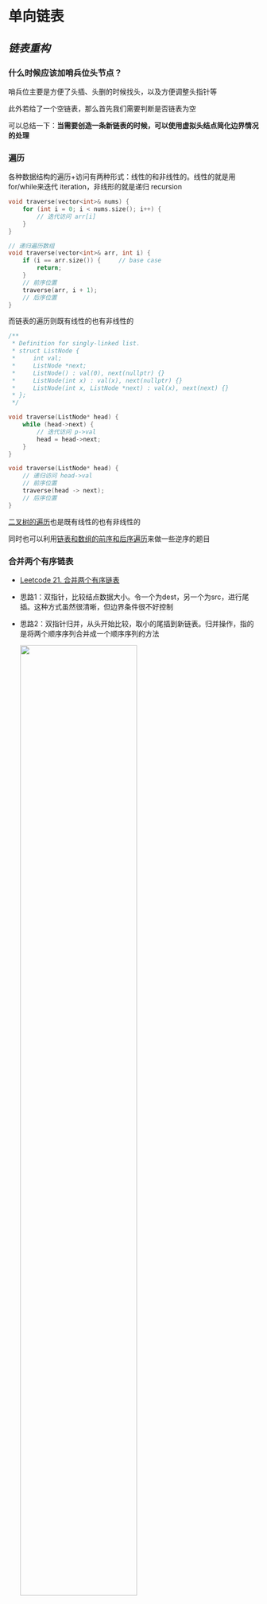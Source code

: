# 单向链表

## *链表重构*

### 什么时候应该加哨兵位头节点？

哨兵位主要是方便了头插、头删的时候找头，以及方便调整头指针等

此外若给了一个空链表，那么首先我们需要判断是否链表为空

可以总结一下：**当需要创造一条新链表的时候，可以使用虚拟头结点简化边界情况的处理**

### 遍历

各种数据结构的遍历+访问有两种形式：线性的和非线性的。线性的就是用for/while来迭代 iteration，非线形的就是递归 recursion

```cpp
void traverse(vector<int>& nums) {
    for (int i = 0; i < nums.size(); i++) {
        // 迭代访问 arr[i]
    }
}

// 递归遍历数组
void traverse(vector<int>& arr, int i) {
    if (i == arr.size()) {     // base case
        return;
    }
    // 前序位置
    traverse(arr, i + 1);
    // 后序位置
}
```

而链表的遍历则既有线性的也有非线性的

```cpp
/**
 * Definition for singly-linked list.
 * struct ListNode {
 *     int val;
 *     ListNode *next;
 *     ListNode() : val(0), next(nullptr) {}
 *     ListNode(int x) : val(x), next(nullptr) {}
 *     ListNode(int x, ListNode *next) : val(x), next(next) {}
 * };
 */

void traverse(ListNode* head) {
    while (head->next) {
        // 迭代访问 p->val
        head = head->next;
    }
}

void traverse(ListNode* head) {
    // 递归访问 head->val
    // 前序位置
    traverse(head -> next);
    // 后序位置
}
```

[二叉树的遍历](#二叉树的遍历)也是既有线性的也有非线性的

同时也可以利用[链表和数组的前序和后序遍历](#链表和数组的前序和后序遍历)来做一些逆序的题目

### <span id="合并两个有序链表">合并两个有序链表</span>

* [Leetcode 21. 合并两个有序链表](https://leetcode.cn/problems/merge-two-sorted-lists/)

* 思路1：双指针，比较结点数据大小。令一个为dest，另一个为src，进行尾插。这种方式虽然很清晰，但边界条件很不好控制

* 思路2：双指针归并，从头开始比较，取小的尾插到新链表。归并操作，指的是将两个顺序序列合并成一个顺序序列的方法

  <img src="合并两个有序列表.gif" width="70%">

### <span id="分隔列表">分隔列表</span>

* 题目

  * [Leetcode 86. Partition List](https://leetcode.cn/problems/partition-list/)
  * <https://www.nowcoder.com/practice/0e27e0b064de4eacac178676ef9c9d70?tpId=8&&tqId=11004&rp=2&ru=/activity/oj&qru=/ta/cracking-the-coding-interview/question-ranking>

* 思路：三指针，一个 `currNewGreater` 跟踪大数值链表，一个 `currNewLess` 跟踪小数值链表，另外一个 `currOld` 跟踪原链表中走到了哪里。`currOld` 走完之后，再把新的两个链表连接起来。最后一定要把大链表的最后一个置空，即 `currNewGreater->next = nullptr;`，否则会成环

  <img src="分隔列表.drawio.png" width="70%">

* 注意：因为我们的做法相当于是直接从原链表上摘节点下来，而且不像[合并两个有序链表](#合并两个有序链表)这道题，我们不能确认最后新的链表的最后一个节点就是（任意）原来链表的最后一个节点（若是的话本身最后一个节点的next就已经是空了）。**所以最后一个节点的next必须要置nullptr**，否则就会形成环

### 合并K个有序链表

* 题目：[合并 K 个升序链表](https://leetcode.cn/problems/merge-k-sorted-lists/)
* 思路：用一个优先级队列来先将所有的节点入队列，然后思路就和[合并两个有序链表](#合并两个有序链表)这道题一样了。优先级队列默认 `std::less` 建大堆，记得用lambda自定义一下建小堆
* 注意：这道题和[分隔列表]((#分隔列表))那道题有同样的坑，就是因为不知道到底哪个原来的节点是新的最后一个节点，所以一定要将新的最后一个节点置空，否则会成环
* 时间复杂度分析：***O(NlogK)***，N是链表的总节点数，K是链表的条数

### 查找和最小的K对数字

### 复制带随机指针的链表

* <https://leetcode.cn/problems/copy-list-with-random-pointer/>

* 思路1：构造深拷贝，问题在于每一个random应该放在什么位置？将要copy的节点连接到源节点的后面

  <img src="复制带随机指针的链表.png">

* 思路2：利用BST的KV模型：存储源节点和拷贝节点的KV映射

## *链表双指针*

### 链表的中间结点

* <https://leetcode.cn/problems/middle-of-the-linked-list/description/>

* 思路：快慢指针，慢指针一次走1步，快指针一次走2步

  <img src="链表的中间结点_快慢指针.png" width="50%">

### 删除链表中等于给定值val的所有结点

* <https://leetcode.cn/problems/remove-linked-list-elements/>

* 思路1：快慢指针，遇到等于val的就调整指针关系

  <img src="删除链表中等于给定值val的所有结点.png" width="50%">

* 思路2：遍历原链表，把不是val的结点拿出来尾插到新链表

* 思路3：哨兵位简化尾插，尾插一般要考虑哨兵位

### 输入一个链表，输出该链表中倒数第k个结点

* 题目
  * [删除链表的倒数第 N 个结点](https://leetcode.cn/problems/remove-nth-node-from-end-of-list/)
  * <https://www.nowcoder.com/practice/529d3ae5a407492994ad2a246518148a?tpId=13&&tqId=11167&rp=2&ru=/activity/oj&qru=/ta/coding-interviews/question-ranking>
* 思路
  * 两次遍历求出链表长度N后再走N-K步，复杂度为***O(N)***
  * 快慢指针，快指针先走k步，然后快慢指针同时走。等到快指针走到NULL时，慢指针就是倒数第k个结点。虽然复杂度也为***O(N)***，不过只需要一次遍历了

### 输入两个链表，找出它们的第一个公共结点

* 题目：<https://leetcode.cn/problems/intersection-of-two-linked-lists/description/>
* 思路1：快慢指针。分别找出两个链表的长度和长度差k，然后令长的为快指针走k步后，再令快慢之中遍历一次链表并同时判断node的地址是否有相同的
* 思路2：因为给的是struct结构体，所以分别建两个vector后push_back，将长的vector pop_back掉两个vector的长度差个元素，然后逐次比较
* 思路3：利用两个栈，分别入栈，将长的栈pop掉两个栈的长度差个元素，然后逐次比较
* 思路4：利用BST的K模型，找出第一个出现两次的节点

## *删除链表重复元素*

### <span id="删除排序链表中的重复元素">删除排序链表中的重复元素</span>

* 题目：[删除排序链表中的重复元素](https://leetcode.cn/problems/remove-duplicates-from-sorted-list/)。这道题虽然标了简单难度，然而是比较麻烦的一道题

* 思路1：用单指针curr来跟踪走到哪里了，这么走是不太好控制的

* 思路2：快慢指针，注意处理尾巴是连续的重复节点的时的情况，此时要让 `slow->next = nullptr;`

  <img src="删除排序链表中的重复元素.drawio.png" width="70%">

### 删除排序链表中的重复元素 II

* 题目：[删除排序链表中的重复元素 II](https://leetcode.cn/problems/remove-duplicates-from-sorted-list-ii/)
* 思路1：这道题不要用和[删除排序链表中的重复元素](#删除排序链表中的重复元素)一样的双指针走，主要问题在于if-else这种结构中slow是必然要移动的，我们既要用 `slow->val` 来判断是否值相等，又要保存slow之前的那个元素，若引入第三个指针好像会变得很复杂
* 思路2：当发现重复元素时用while把这段区间跳过，这样slow就还是开始重复的元素之前的那一个。尽管如此，这种方法仍然需要考虑一些特殊情况，比较容易犯错误
* 思路2：快慢指针 + table。第一遍遍历和[删除排序链表中的重复元素](#删除排序链表中的重复元素)一样，得到一个只保留一个重复元素的链表，并在此期间也建立一张重复元素的set。第二遍遍历时若遇到了这个节点就调整指针指向。这种方法虽然需要额外空间来保存一个set，但是不需要考虑边界条件或特殊情况，是最简单的一种方法
* 思路3：递归

### 从未排序的链表中移除重复元素

* 题目：[从未排序的链表中移除重复元素](https://leetcode.cn/problems/remove-duplicates-from-an-unsorted-linked-list/)
* 思路：快慢指针 + table。第一次遍历建立一个元素出现次数的table，第二遍历时若发现元素出现次数 `>=2`，就调整指针，将元素删去

## *判断成环*

### 给定一个链表，判断链表中是否有环

* <https://leetcode.cn/problems/linked-list-cycle/description/>
* 思路：用快慢指针转变为一个追击问题，若有环则慢指针肯定能追上快指针。若没有环则当fast或fast->next走完时就返回false
* 证明：为什么快指针每次走2步，慢指针每次走1步时若有环一定能追上？
  * slow进环后开始追击。假设slow进环后，fast和slow之间的距离是X
  * 这次fast真正开始追击slow，每追击一次，fast和slow之间距离缩短1
  * 直到距离缩短到0，二者相遇
* 如果快指针一次走3步、4步、n步时，fast是否肯定能追上slow呢？不一定！这时候环的大小就有影响了
  * 假设环的大小为R，假设fast一次走3步，每走一次fast和slow距离缩短2
    * 若fast和slow之间的距离N是偶数，则第一次就追上
    * 若X是奇数，则距离会变成X, X-2, ..., 3, 1, X-1
    * 此时开始第二次追击，若R-1是偶数（即R是奇数），则第二次就追上了
    * 若R-1是奇数（R是偶数），则永远追不上

### 返回链表开始入环的第一个结点

* <https://leetcode.cn/problems/linked-list-cycle-ii/>

* 思路1：让快慢指针同时从链表起始位置开始遍历链表找出相遇点。当二者相遇时，让一个指针从**相遇点**位置开始绕环运行，头指针重新从头出发。两个指针都是每次均走一步，最终肯定会在入口点的位置相遇。时间复杂度***O(N)***，空间复杂度***O(1)***

  <img src="返回链表开始入环的第一个结点.png" width="50%">

  * 当slow走1步，fast走2步时，slow进环以后，fast一定在2圈之内追上slow。因为追击过程快慢指针之间相对距离每次缩小1，不可能会错过，他们相对距离最多是1圈，slow最多走1圈就会被追上

  * 设环之前的路程为L，slow进环后走X，环的大小是R

  * 假设slow进环前，fast在环里面转了N圈（$N\geq1$，fast至少要走一圈追上slow）

  * 则fast走的路程为 $L+n*R+X\ (n=1,\cdots,n)$

  * 根据下面的公式可以看出若一个指针从相遇点出发，一个指针从头开始走，他们会在入口点相遇
    $$
    fast == slow\longleftrightarrow L+n*R+X = 2*(L+X) \rightarrow L=n*R-X=(n-1)*R+(R-X)\\\rightarrow L+(R-X)=(n-1)*R
    $$

  * 假设的参数中只有R是可以明确算出来的

* 思路2：建立索引遍历，第一个重新遇到的就是入口。时间、空间复杂度都是***O(N)***

## *单链表递归反转*

### 框架

### 反转一个单链表

* <https://leetcode.cn/problems/reverse-linked-list/>
* 思路1：遍历原链表，把所有结点拿出来头插尾插到新链表

    <img src="反转一个单链表_头插.png" width="40%">

    ```c
    struct ListNode* reverseList(struct ListNode* head){
        struct ListNode* newhead = NULL;
        struct ListNode* curr = head;

        while (curr)
        {
            struct ListNode* next = curr->next;
            curr->next = newhead;
            newhead = curr;
            curr = next;
        }
        return newhead;
    }
    ```

* 思路2：颠倒指针

    <img src="反转一个单链表_颠倒指针.png" width="60%">

    ```c
    struct ListNode* reverseList(struct ListNode* head){
        if (head == NULL)
            return NULL;
        struct ListNode* prev = NULL;
        struct ListNode* curr = head;
        struct ListNode* next = curr->next;
        while (curr)
        {
            curr->next = prev; // 倒指向
            // 迭代
            prev = curr;
            curr = next;
            if (next) // curr到最后一个时还要迭代一次，此时next==NULL
                next = next->next;
        }
        return prev;
    }
    ```

### 反转一个链表的某个区间

### K个一组反转链表

## *回文链表*

### 链表的回文结构

* <https://www.nowcoder.com/practice/d281619e4b3e4a60a2cc66ea32855bfa?tpId=49&&tqId=29370&rp=1&ru=/activity/oj&qru=/ta/2016test/question-ranking>
* 思路1：快慢指针找到中间结点rhead后将rhead后面的部分逆置。奖后将head和rhead都看作慢指针，每次走一步并且比较，若有不同则返回false。奇数次和偶数次的情况可以统一为一种情况，奇数次时会形成环
* 思路2：直接新建一个翻转的新链表，然后两个指针同时走比较
* 思路3：二叉树后序遍历？

# 数组

## *双指针*

### 汇总区间

* 题目：[汇总区间](https://leetcode.cn/problems/summary-ranges/)
* 思路：快慢指针

```cpp
class Solution {
public:
    vector<string> summaryRanges(vector<int>& nums) {
        int stay = 0, move = 1;
        int n = nums.size();
        vector<string> ret {};
        while (move <= n - 1) {
            if (nums[move] == nums[move - 1] + 1) {
                move++;
            }
            else {
                if (stay == move - 1) {
                    ret.push_back(std::to_string(nums[stay])); // only one element
                }
                else {
                    ret.push_back(std::to_string(nums[stay]) + "->" + std::to_string(nums[move - 1]));
                }
                stay = move++;
            }
        }
        // last range
        if (n > 0) {
            if (stay == n - 1) {
                ret.push_back(std::to_string(nums[stay])); // only one element
            }
            else {
                ret.push_back(std::to_string(nums[stay]) + "->" + std::to_string(nums[n - 1]));
            }
        }
        return ret;
    }
};
```

## *前缀和*

前缀和主要适用的场景是原始数组不会被修改的情况下，频繁查询某个区间的累加和

## *差分数组*

查分数组主要适用的场景是频繁对原始数组的某个区间的元素进行增减

## *二维数组的高级遍历方法*

### 顺/逆时针旋转矩阵

### 螺旋遍历



## *字符串*

### 字符串最后一个单词的长度

* <https://www.nowcoder.com/practice/8c949ea5f36f422594b306a2300315da?tpId=37&&tqId=21224&rp=5&ru=/activity/oj&qru=/ta/huawei/question-ranking>
* 思路：调用string::rfind找到最后一个空格后再用strlen

```cpp
int main() {
    string str;
    getline(cin, str); 
    size_t pos = str.rfind(' ');
    if (pos != string::npos)
    {
        cout << str.size() - pos - 1 << endl;
    }
    else
    {
        // 只有一个单词
        cout << str.size() << endl; 
    }
}
```

### 字符串中的第一个唯一字符

* <https://leetcode.cn/problems/first-unique-character-in-a-string/>
* 思路：计数排序

```cpp
class Solution {
public:
    int firstUniqChar(string s) {
        int countArr[26] = {0};
        for (auto ch:s)
        {
            countArr[ch-'a']++;
        }
        for (size_t i=0; i<s.size(); i++)
        {
            if (countArr[s[i]-'a'] == 1)
                return i;
        }
        return -1;
    }
};
```

### 字符串转整型数字

* <https://www.nowcoder.com/practice/1277c681251b4372bdef344468e4f26e?tpId=13&&tqId=11202&rp=6&ru=/activity/oj&qru=/ta/coding-interviews/question-ranking>
* 思路：从头遍历
```cpp
long long StrToInt(string str)
{
    long long sum = 0;
    int i = 0;
    int flag = 1; // 记录正负数
    int end = str.size(); // 不算\0
    while (i < end)
    {
        if ((str[i] > '0' && str[i] < '9') || (str[i] == '+' || str[i] == '-'))
        {
            if (i == 0 && (str[0] == '+' || str[0] == '-')) // 处理 +- 号
                str[0] == '+' ? flag : flag *= -1; // 若是-号，就将flag置为-1
            else
                sum = sum * 10 + (str[i] - '0');
            i++;
        }
        else
            return 0;
    }
    return flag * sum;
}
```

### 字符串相加--实现大整数加法

* <https://leetcode.cn/problems/add-strings/>
* 思路：从后往前将每一个转换为数字后进行加法，用next来保留进位。将加法得到的结果转换回string然后进行尾插。注意：string和vector一样因为效率原因不提供尾插，尾插的方法是直接+=，最后reverse

```cpp
class Solution {
public:
    string addStrings(string num1, string num2) {
        int end1 = num1.size() - 1, end2 = num2.size() - 1;
        int next = 0; // 保存进位
        string strRet; // 保存返回的string
        while (end1 >= 0 || end2 >= 0) // 两个都走完才结束
        {
            int val1 = end1 >= 0 ? num1[end1] - '0' : 0; // 若有一个加数走完了，那么就将他相应位看作0
            int val2 = end2 >= 0 ? num2[end2] - '0' : 0;
            int ret = val1 + val2 + next;
            next = ret > 9 ? 1 : 0;
            // // string 不支持 push_front，因为string和vector一样头插要挪动数据，效率很低。要使用insert
            // strRet.insert(0, 1, (ret % 10) + '0'); // strRet.insert(strRet.begin(), (ret % 10) + '0') 用迭代器
            --end1;
            --end2;
            // 尾插就是直接+=后最后统一reverse一下就可以了
            strRet += ('0' + ret%10);
        }
        // 类似于'1' + '9'这种情况下，还有1个进位
        if (next == 1)
            strRet += '1';
        reverse(strRet.begin(), strRet.end());
        // // 类似于'1' + '9'这种情况下，还有1个进位
        // if (next)
        //     strRet.insert(strRet.begin(), '1');
        return strRet;
    }
};
```

### 字符串相乘

### 反转字符串

* <https://leetcode.cn/problems/reverse-string/>
* 思路：头尾双迭代器

```cpp
class Solution {
public:
    void reverseString(vector<char>& s) {
        vector<char>::iterator begin = s.begin();
        vector<char>::iterator end = s.end() - 1;
        while (begin <= end) // 别用 !=，会有奇偶性问题
        {
            std::swap(*begin, *end);
            begin++;
            end--;
        }
    } 
};
```

### 仅仅反转字母

* <https://leetcode.cn/problems/reverse-only-letters/>
* 思路：双指针，若判断为字母就swap

```cpp
class Solution {
public:
    bool IsLetter(char ch)
    {
        if ((ch >= 'a' && ch <= 'z')
        || (ch >= 'A' && ch <= 'Z'))
            return true;
        else
            return false;
    }
    string reverseOnlyLetters(string s) {
        size_t begin = 0, end = s.size()-1;
        while (begin < end)
        {
            while (begin < end && !IsLetter(s[begin]))
                begin++;
            while(begin < end && !IsLetter(s[end]) )
                end--;
            std::swap(s[begin++], s[end--]);
        }
        return s;
    }
};
```

### 翻转字符串

### 区间部分翻转

### 反转字符串中的单词

### 验证回文字符串

## *nSum*

### Base case: twoSum

* 题目：[两数之和 II - 输入有序数组](https://leetcode.cn/problems/two-sum-ii-input-array-is-sorted/)。从一个已经排升序的数组之中找出满足相加之和等于目标数 `target` 的两个数，以长度为 2 的整数数组 `[index1, index2]` 的形式返回这两个整数的下标 `index1` 和 `index2`

* 思路：左右指针，因为已经排成升序了，所以如果当前两个边界的值大于 `target` 就缩小右边界，若小于 `target` 就放大左边界

  ```cpp
  vector<int> twoSum(vector<int>& numbers, int target) {
      int lo = 0, hi = numbers.size() - 1;
      while (lo <= hi) {
          if (numbers[lo] + numbers[hi] < target)
              lo++;
          else if (numbers[lo] + numbers[hi] > target)
              hi--;
          else 
              return {lo + 1, hi + 1};
      }
      return {};
  }
  ```

### 未排序的twoSum

<https://juejin.cn/post/7058682340515512333>

* 题目：[两数之和](https://leetcode.cn/problems/two-sum/)。这道题目虽然标的是简单，但实际上比前面排序好的base case要麻烦，很有理由怀疑是两道题目的难易程度搞混了
* 思路
  * 和base case的区别是没有排序，所以我们首先要排序。但是用 `sort()` 排序是对原来的vector直接操作的，那么拍完序之后就不能取到原来的序号了。所以笔者原来的思路是用unordered_map来保存 `<num, 对应的原下标>` 这种对应关系，但是因为题目里是有重复的key的，所以不嫩够用unordered_map
  * 如果考虑用multi_map的话虽然可以存下冗余的key，但是之后在通过num来找原下标的时候，会遇到对于同样的key到底是返回哪个序号的问题
  * 最后使用的是 `vector<pair<int, int>>` 的数据结构，它支持左右指针的随机访问，也可以把原来的下标给保存起来

### Generalization

现在泛化twoSum：`nums` 中**可能有多对**元素之和都等于 `target`，请你的算法返回**所有**和为 `target` 的元素对，其中**不能出现重复**。

<img src="twoSum有重复.drawio.png">

适应这种情况的方式是左右指针如果遇到了重复的就继续移动，复杂度为快排引起的***O(NlogN)***

```cpp
vector<int> twoSum(vector<int>& numbers, int target) {
    sort(nums.begin(), nums.end());
    int lo = 0, hi = nums.size() - 1;
    vector<vector<int>> ret;
    while (lo <= hi) {
        int left = nums[lo], right = nums[hi];
    	if (nums[lo] + nums[hi] < target) {
        	while (lo < hi && nums[lo] == left) lo++;
        }
        else if (nums[lo] + nums[hi] > target) {
            while (lo < hi && nums[hi] == right) hi++;
        }
        else {
            ret.push_back({left, right});
            while (lo < hi && nums[lo] == left) lo++;
            while (lo < hi && nums[hi] == right) hi++;
        }
    }
}
```

### threeSum & fourSum

## *滑动窗口*

### Rabin-Karp字符匹配算法

## *数组/顺序表*

### 原地移除数组中所有的元素val，要求时间复杂度为O(N)，空间复杂度为O(1)

* <https://leetcode.cn/problems/remove-element/> 给你一个数组 nums 和一个值 val，你需要 原地 移除所有数值等于 val 的元素，并返回移除后数组的新长度。不要使用额外的数组空间，你必须仅使用 O(1) 额外空间并 原地 修改输入数组。
* 思路：双指针 <img src="原地移除数组中所有的元素val.png" width="50%">

```c
int removeElement(int* nums, int numsSize, int val){
    int dest = 0, src = 0;
    while (src < numsSize)
    {
        if (nums[src] != val)
            nums[dest++] = nums[src++];
        else
            src++;
    }
    return dest;
}
```

### 删除排序数组中的重复项

* <https://leetcode.cn/problems/remove-duplicates-from-sorted-array/> 给你一个升序排列的数组nums，请你原地删除重复出现的元素，使每个元素只出现一次，返回删除后数组的新长度。元素的相对顺序应该保持 一致 。
* 思路：双指针

```c
int removeDuplicates(int* nums, int numsSize){
    int move = 0, stay = 0;
    while (move < numsSize)
    {
        if (nums[move] != nums[stay])
            nums[++stay] = nums[move++];
        else
            move++;
    }
    return stay + 1;
}
```

### 合并两个有序数组

* <https://leetcode.cn/problems/merge-sorted-array/> 给你两个按非递减顺序排列的整数数组nums1和nums2，另有两个整数m和n，分别表示 nums1和nums2中的元素数目。请你合并nums2到nums1中，使合并后的数组同样按非递减顺序排列。
* 思路：因为是非递减的数组，所以三指针从后往前排

```c
void merge(int* nums1, int nums1Size, int m, int* nums2, int nums2Size, int n){
    int dest = m-1, src = n-1, dest_end = m+n-1;
    while (src>=0 && dest>=0)
    {
        if (nums2[src] >= nums1[dest])
            nums1[dest_end--] = nums2[src--];
        else
            nums1[dest_end--] = nums1[dest--]; 
    }
    while (src>=0)
        nums1[dest_end--] = nums2[src--]; 
}
```

### 杨辉三角

* <https://leetcode.cn/problems/pascals-triangle/>

```cpp
class Solution {
public:
    vector<vector<int>> generate(int numRows) {
        vector<vector<int>> vv;
        vv.resize(numRows); // resize初始化每一行
        // 每一行的首尾元素赋为1
        for (size_t i=0; i<vv.size(); i++)
        {
            vv[i].resize(i+1, 0);
            vv[i].front() = vv[i].back() = 1;
        }

        for (size_t i=0; i<vv.size(); i++)
        {
            for (size_t j=0; j<vv[i].size(); j++)
                if (!vv[i][j])
                    vv[i][j] = vv[i-1][j] + vv[i-1][j-1];
        }
        return vv;
    }
};
```

### 电话号码的字母组合

* <https://leetcode.cn/problems/letter-combinations-of-a-phone-number/>
* 思路：排列组合多路递归，深度优先遍历。

<img src="电话号码的字母组合.png">

```cpp
class Solution {
    const char* numToStr[10] = {"", "", "abc", "def", "ghi", "jkl", "mno", "pqrs", "tuv", "wxyz"};
    //string numToStr[10] = {"", "", "abc", "def", "ghi", "jkl", "mno", "pqrs", "tuv", "wxyz"};
public:
    void combine(string digits, int di, vector<string>& retV, string combineStr)
    { // digits为选中的数字，di为其下标，retV存放返回的可能组合，combineStr
        // 取数字字符映射的字符串
        if (di == digits.size())
        {
            retV.push_back(combineStr);
            return;
        }
        int num = digits[di] - '0';
        string str = numToStr[num];
        for (auto ch : str)
            combine(digits, di+1, retV, combineStr+ch);
            // 这里注意不要写成combineStr+=ch了，因为处于for循环中，combineStr需要重复使用
    }
    vector<string> letterCombinations(string digits) {
        vector<string> v;
        if (digits.empty())
            return v;
        string str;
        combine(digits, 0, v, str);
        return v;
    }
};
```

# 栈和队列

### 括号匹配问题

* <https://leetcode.cn/problems/valid-parentheses/>
* 思路：左括号入栈，若不是左括号则进行匹配，若匹配则将此时的栈顶元素pop掉，若不匹配则返回false。知道全部元素判断完

    ```cpp
    class Solution {
    public:
        bool isValid(string s) {
            stack<char> st;
            int i = 0;
            while(s[i])
            {
                if (s[i] =='(' || s[i] == '[' || s[i] == '{') 
                {
                    st.push(s[i]); // 任意一种左括号就入栈
                    i++;
                }
                else
                {
                    if (st.empty()) // 处理只有 ']' 时错误地st.top()
                        return false;
                    if((st.top() == '(' && s[i] == ')') // 若栈顶和当前括号匹配时将栈顶Pop
                    || (st.top() == '[' && s[i] == ']')
                    || (st.top() == '{' && s[i] == '}'))
                    {
                        i++;
                        st.pop();
                    }
                    else
                        return false;
                }
            }
            if (!st.empty()) // 处理只有 '(' 的情况
                return false;
            return true;
        }
    };
    ```

* 改进：若队列中不仅仅包含括号，还有其他字符怎么办？多添加一个 else if 判断就可以

    ```cpp
    if (st.empty())
        return false;
    if ((st.top() == '(' && A[i] == ')')
        || (st.top() == '[' && A[i] == ']')
        || (st.top() == '{' && A[i] == '}'))
    {
        st.pop();
        i++;
    }
    else if (A[i] != ')' || A[i] != ']' || A[i] != '}') // 若不是右括号，则直接++
        i++;
    else
        return false;
    ```

### 用队列实现栈

* <https://leetcode.cn/problems/implement-stack-using-queues/>
* 思路：给两个FIFO的队列，保持一个队列存储数据，一个队列空着，空着的队列是为了将另一个队列的数据导过来

    <img src="用队列来实现栈.png" width="80%">

### 用栈实现队列

* <https://leetcode-cn.com/problems/implement-queue-using-stacks/>
* 思路：和用队列实现栈的思路一样，用两个LIFO的栈来回倒数据

    <img src="用栈来实现队列.png" width="80%">

### 设计循环队列/环形缓冲器

* 解决的问题是当位子有限时的排队，比如限定了人数的商店，只有当一个人出去了另一个人才能进来。OS中的生产者消费者模型
* <https://leetcode.cn/problems/design-circular-queue/>
* 思路：
  * 因为有可能是因为push满了也有可能是pop空了，此时都是 front == rear，无法判断到底是满了还是空了
  * 可以考虑多记录一个size
  * 也可以考虑多开一个空间不存储数据，当 rear + 1 == front 是就是满了，若 front == rear 就是空
  * 因为用单链表实现比较难取尾，所以用数组来实现
  * 要处理当tail或head在边界时的特殊情况

为了更方柏的取队尾数据，采用数组来实现

### 最小栈：要求时间复杂度为O(1)

* <https://leetcode.cn/problems/min-stack/>
* 思路：构造一个辅助栈minst存储最小值，当st中有小于等于minst堆顶数据的时候minst才插入

    <img src="最小栈.png">

```cpp
class MinStack {
public:
    MinStack() {
    // 不用处理，空的构造函数等价于默认构造函数，因为会自动调用初始化列表（实际上初始化的地方）进行默认的初始化
    // 因为类成员都是 stack<int> 这种有默认构造的内置数据类型，所以给一个默认构造也没事
    }
    void push(int val) {
        _st.push(val);
        if (_minst.empty() || val <= _minst.top())
            _minst.push(val);
    }
    void pop() {
        if (_minst.top() == _st.top()) // 若是和_st.top()相同的数据就删除_minst.top()
            _minst.pop();
        _st.pop();
    }
    int top() {
        return _st.top();
    }
    int getMin() {
        return _minst.top();
    }
private:
    stack<int> _st;
    stack<int> _minst;
};
```

* 进一步扩展：若待入栈的数据是大量重复数据该怎么办？比如插入10w个1。将minst中的数据类型改成一个struct或class，加一个计数器类成员。若是相同的数据则只要更新计数器就行

### 栈的弹出压入序列

* <https://www.nowcoder.com/practice/d77d11405cc7470d82554cb392585106?tpId=13&&tqId=11174&rp=1&ru=/activity/oj&qru=/ta/coding-interviews/question-ranking>
* 思路：用一个辅助栈来模拟push和pop的过程。若当前push的值不等于要pop的值就持续入；若和pop序列匹配就持续出。若辅助栈的值能pop完就为真否则为假

<img src="栈的弹出压入序列.png" width="70%">

```cpp
class Solution {
public:
    bool IsPopOrder(vector<int> pushV,vector<int> popV) {
        stack<int> st;
        int popi = 0;

        for (auto pushVal : pushV)
        {
            st.push(pushVal);
            // 出栈序列匹配后要持续比较，可能会有多个匹配
            while (!st.empty() && popV[popi] == st.top())
            {
                popi++;
                st.pop();
            }
        }
        return st.empty(); // return popi == popV.size();
    }
};
```

### 逆波兰表达式求值

* <https://leetcode.cn/problems/evaluate-reverse-polish-notation/>
* 波兰表达式 Polish notation 也称前缀表达式。在计算机中人类习惯的中缀表达式是无法进行有效计算的，必须转换成前缀或后缀表达式队列后，利用出栈和入栈再进行运算
  * 前缀表达法
  * 中缀表达式 `1 + 2 * 3`
  * 后缀表达式 `1 2 3 * +`：操作数的顺序不变，把运算符优先级按照顺序排列
* 思路
  * 给一个辅助栈，只入操作数，不入操作符
  * 遇到操作数就入栈，遇到运算符就就取栈顶的连续两个数据运算，运算结果继续入栈
  * 若序列走完了，最后辅助栈里栈顶元素就是结果

```cpp
class Solution {
public:
    int evalRPN(vector<string>& tokens) {
        stack<long long> st;
        for (auto& str : tokens)
        {
            if (str == "+" || str == "-" || str == "*" || str == "/") // 若是操作符就要进行运算
            // 用的是一个string来进行比较，不会混淆负号和负数
            {
                long long right = st.top();
                st.pop();
                long long left = st.top();
                st.pop();
                switch(str[0]) // switch 是不支持string的，但str[0]是一个char
                {
                    case '+':
                        st.push(left + right);
                        break;
                    case '-':
                        st.push(left - right);
                        break;
                    case '*':
                        st.push(left * right);
                        break;
                    case '/':
                        st.push(left / right);
                        break;
                }
            }
            else // 若是操作数就进行入栈，将string转换为int
                st.push(stoi(str)); 
        }
        return st.top();
    }
};
```

### 基本运算器

* <https://leetcode.cn/problems/basic-calculator/>
* 包含了两个基本步骤：先要将输入的中缀表达式转换为后缀表达式，然后再利用后缀表达式求值
  * 中缀转后缀
    * 操作数输出到存储序列中，操作符入辅助栈
    * 栈为空，或者若操作符比当前栈顶的操作符优先级高则当前操作符入栈；若低于或等于栈顶操作符，则栈顶元素出栈放到存储序列中，然后当前操作符入栈（注意，若栈中有多个运算符，就要进行连续比较）。这是因为要控制栈顶的优先级高
    * 序列走完了，若辅助栈里还有操作符则依次输出到存储序列中
  * 若有括号，则设置一个flag，将 flag = 1，则将运算符优先级升到最高

### 数组中第k个大的元素

* <https://leetcode.cn/problems/kth-largest-element-in-an-array/>
* 思路：优先级队列建大堆，将前k-1个pop掉后，堆顶的就是第k个最大元素

```cpp
class Solution {
public:
    int findKthLargest(vector<int>& nums, int k) {
        // 建大堆 -- O(N)
        priority_queue<int> maxHeap(nums.begin(), nums.end());
        while (--k) // 将前k-1个pop掉后，堆顶的就是第k个最大元素
            maxHeap.pop(); // O(logN * k)
        return maxHeap.top();
    }
};
```

# 二分查找

二分查找的复杂度是***O(logN)***

## *框架*

### 使用二分查找的前提

1. 有序数组，不论是排升序还是排降序
2. 返回一个索引

### 核心

```cpp
int binarySearch(vector<int>& nums, int target) {
    int left = 0;
    int right = nums.size() - 1;
    
    while (left <= right) {
        int mid = left + (right - left)/2; // int mid = (left + right) / 2;
        if (nums[mid] == target) {
            return mid;
        }
        else if (nums[mid] < target) { // 提高下界
            left = mid + 1;
        }
        else if (nums[mid] > target) { // 缩小上界
            right = mid - 1;
        }
    }
    return -1;
}
```

* 为什么要写成 `left + (right - left)/2`？这种表达和 `(left + right)/2` 是一样的效果，但是前者可以抵抗大整数相加溢出

* 为什么while判断条件用了 `left <= right`？因为将right初始化为 `nums.size()-1`，而不是 `num.size()`，这相当于是左闭右闭的写法。所以当 `left = right` 的时候做最后一次搜索，此时的搜索空间就是 `[left, left]`

* 为什么迭代操作是 `left = mid + 1` 和 `right = mid - 1`？

* 关于数组是奇数还是偶数的问题：奇数时 `/2` 可以整除，偶数时则要向下取整。但两种情况下边界都是 `+1`、`-1`，所以边界在不断缩小，适用于两种情况，可以手推一下下面两个例子

  ```
  奇数：0 3 5 7 9     target = 7
  偶数：0 3 5 7 9 11  target = 9
  ```

* 全部用了else if没有用else的原因是这样可以有效的帮助我们理清楚三种情况

### 找左侧边界

### 找右侧边界

## *二分查找题目*

## *扩展题目*

### 搜索二维矩阵

* 题目：[搜索二维矩阵](https://leetcode.cn/problems/search-a-2d-matrix/)

### 搜索二维矩阵II

* 题目：[搜索二维矩阵 II](https://leetcode.cn/problems/search-a-2d-matrix-ii/)

## *二分查找变体*

# 二叉树

## *纲领*

二叉树解题的总体思路可以分为两种

* 遍历思路 -- 回溯算法：**是否可以通过遍历一遍二叉树来得到答案？**若可以的话，就用一个 `traverse` 函数配合外部变量来实现
* 分解问题思路 -- 动态规划算法：**是否可以定义一个递归函数，通过子问题（子树）的答案推导出原问题的答案？**若是的话就写出递归函数，并充分利用这个函数的返回值

两种方式都要思考的问题是若单独抽出一个二叉树节点，需要对它做什么事？需要在什么时候做，即是在前序、中序还是后序？

## *二叉树的遍历问题*

### <span id="二叉树的遍历">二叉树的遍历框架</span>

二叉树遍历最常用、最典型的就是非线性的递归遍历，而且这种遍历是一种DFS

```cpp
/**
 * Definition for a binary tree node.
 * struct TreeNode {
 *     int val;
 *     TreeNode *left;
 *     TreeNode *right;
 *     TreeNode() : val(0), left(nullptr), right(nullptr) {}
 *     TreeNode(int x) : val(x), left(nullptr), right(nullptr) {}
 *     TreeNode(int x, TreeNode *left, TreeNode *right) : val(x), left(left), right(right) {}
 * };
 */
void traverse(TreeNode* root) {
    if (root == nullptr) return; // base case
    // 前序位置
    traverse(root->left);
    // 中序位置
    traverse(root->right);
    // 后序位置
}
```

二叉树可以扩展为多叉树，多叉树又可以进一步扩展为[图的DFS遍历](#图的遍历)

```cpp
/* 基本的 N 叉树节点 */
class TreeNode {
public:
    int val;
    vector<TreeNode*> children;
};

void traverse(TreeNode* root) {
    if (root == nullptr) return; // base case
    // 前序位置
    for (TreeNode* child : root->children)
        traverse(child);
    // 后序位置
}
```

关于二叉树的前中后序遍历的递归、非递归实现以及层序遍历等实现以及OJ题可以查看*数据结构与算法.md*的二叉树部分

<span id="链表和数组的前序和后序遍历">我们可以借此generalize前序和后序遍历到其他的数据结构</span>，如下图所示**前序位置，就是刚进入一个节点（元素）的时候**，而**后序位置就是即将离开一个节点（元素）的时候**。所以代码在前序和后序的不同位置执行的时机也不同

<img src="链表和数组的前序和后序遍历.drawio.png" width="80%">

一道典型的例题就是[Leecode 1265. 逆序打印不可变链表](https://leetcode.cn/problems/print-immutable-linked-list-in-reverse/)

下面是一些新的问题

### 二叉树高度问题

* 求最大深度

  * <https://leetcode.cn/problems/maximum-depth-of-binary-tree/>

  * 利用max递归求子树的最大深度

    ```cpp
    int maxDepth(TreeNode* root) {
        if (root == nullptr)
            return 0;
        int leftDep = maxDepth(root->left);
        int rightDep = maxDepth(root->right);
    
        return max(leftDep, rightDep) + 1;
    }
    ```

* 求最小深度

  * <https://leetcode.cn/problems/minimum-depth-of-binary-tree/>

  * 思路1：和求最大深度相反用min，但要注意的是当有一个分支为空时，这个分支不能被计算在内，而是将有效子树的高度+1

    ```cpp
    int minDepth(TreeNode* root) {
        if (root == nullptr)
            return 0;
        int leftHT = minDepth(root->left);
        int rightHT = minDepth(root->right);
        if (root->left && root->right) // 当有一颗子树为空时，这个分支不被计算在内
            return min(leftHT, rightHT) + 1;
        else
            return max(leftHT, rightHT) + 1;
    }
    ```

  * 思路2：BFS，当有一节个结点的左右子树都为0时，就输出当前的层数

    ```cpp
    int minDepth(TreeNode* root) {
        int depth = 0, levelSize;
        queue<TreeNode*> q;
        if (root) {
            q.push(root);
            levelSize = 1;
        }
        while (!q.empty()) {
            depth++;
            for (int i = 0; i < levelSize; i++) {
                TreeNode* front = q.front();
                if (!front->left && !front->right)
                    return depth;
                if (front->left)
                    q.push(front->left);
                if (front->right)
                    q.push(front->right);
                q.pop();
            }
            levelSize = q.size();
        }
        return depth;
    }
    ```

* 判断平衡二叉树

  * <https://leetcode.cn/problems/balanced-binary-tree/>

  * 思路：借助子树的高度差来递归判断每一棵子树是否是平衡树

    ```cpp
    int Height(TreeNode* root)
    {
        if (root == nullptr)
            return 0;
        int leftHT = Height(root->left);
        int rightHT = Height(root->right);
        return max(leftHT, rightHT) + 1;
    }
    
    bool isBalanced(TreeNode* root) {
        if (root == nullptr)
            return true;
        int leftHT = Height(root->left);
        int rightHT = Height(root->right);
        int diff = leftHT - rightHT;
        
        return abs(diff) < 2
            && isBalanced(root->left)
            && isBalanced(root->right);
    }
    ```

## *后序遍历的妙用*

### 后序遍历的特殊性

### 二叉树的直径

### 寻找重复的子树

## *二叉树的构造类问题*

### 单值二叉树

* <https://leetcode.cn/problems/univalued-binary-tree/>
* 思路：中序遍历

```cpp
class Solution {
public:
    bool isUnivalTree(TreeNode* root) {
        if (root == NULL) // 前序
            return true;
        if (root->left && root->left->val != root->val)
            return false;
        if (root->right && root->right->val != root->val)
            return false;
        return isUnivalTree(root->left) && isUnivalTree(root->right);
    }
};
```

### 检查两颗树是否相同

### 对称二叉树



### 另一颗树的子树

### 判断二叉树是否是完全二叉树

### 删除二叉搜索树中的节点

* <https://leetcode.cn/problems/delete-node-in-a-bst/>
* 思路：参考BST的Insert实现，可以考虑循环和递归两种写法

```cpp
class Solution {
public:
    TreeNode* deleteNode(TreeNode* root, int key) {
        // 找要删除的节点
        TreeNode* prev = nullptr;
        TreeNode* curr = root;
        while (curr)
        {
            if (curr->val > key) // 向左走
            {
                prev = curr;
                curr = curr->left;
            }

            else if (curr->val < key) // 向右走
            {
                prev = curr;
                curr = curr->right;
            }
            else// 找到了
            { // 找到了要考虑3种情况
                if (!curr->left) // curr的左子树为空
                { // 要考虑curr可能是prev的左子树，也可能是右子树
                    if (curr == root) // 当删除的是root的时候要特殊处理
                        root = curr->right;
                    else
                    {
                        if (curr == prev->left) // curr是prev的左子树
                            prev->left = curr->right;
                        else // curr是prev的右子树
                            prev->right = curr->right;
                    }
                    delete curr;
                    curr = nullptr;
                }
                
                else if (!curr->right) // curr的右子树为空
                { // 要考虑curr可能是prev的左子树，也可能是右子树
                    if (curr == root) // 当删除的是root的时候要特殊处理
                        root = curr->left;
                    else
                    {
                        if (curr == prev->left)
                            prev->left = curr->left;
                        else
                            prev->right = curr->left;
                    }
                    delete curr;
                    curr = nullptr;
                }
                else// curr的左右子树都不为空
                { // 采用替代删除--找右边最小左节点，然后替换val
                    TreeNode* minRPrev = curr; // 若minR还有一个右节点改咋办？要先“托孤”，且为了兼容删除root的情况，要让minRPrev=curr，而不是nullptr
                    TreeNode* minR = curr->right;
                    while (minR->left)// 找到最右边的最小节点
                    {
                        minRPrev = minR;
                        minR = minR->left;
                    }
                    swap(curr->val, minR->val);

                    // 考虑极端情况，若curr就是_root，此时minParent会出现空指针的情况
                    // 并且若一步都没有走的话，minR不一定是minParent的左节点，需要进行判断
                    if (minRPrev->left == minR)
                        minRPrev->left = minR->right;
                    else
                        minRPrev->right = minR->right;
                    delete minR;
                }
            }
        }
        return root; // 没找到
    }
};
```

### 二叉树创建字符串

* <https://leetcode.cn/problems/construct-string-from-binary-tree/>
* 用C语言来写，可以用strcat，strcat需要自己开空间，问题是要开多大，很麻烦
* 思路：左右都为空则省略掉相应括号；左子树不为空，右子树为空，则省略掉；左子树为空，右子树不为空，则不省略

```cpp
class Solution {
public:
    string tree2str(TreeNode* root) { // 传值传参效率问题，接口型的OJ不能改接口，要再写一个子函数
        if (root == nullptr)
            return string();
        string str;
        str += to_string(root->val);
        if (root->left || root->right) //左右都为空，就省略；左边为空，右边不为空不省略
        {
            str += '(';
            str += tree2str(root->left);
            str += ')';
        }

        if (root->right) // 右边为空就省略
        {
            str += '(';
            str += tree2str(root->right);
            str += ')';
        }
        return str;
    }
};
```

### 二叉树的分层遍历

* 自顶向下
  * <https://leetcode.cn/problems/binary-tree-level-order-traversal/>
  * 思路1：利用队列和记录每层的levelSize，每出一个--levelSize知道其为0，开始出下一层，控制一层一层出

      <img src="Level_order_traversal.png" width="40%">

    ```cpp
    class Solution {
    public:
        vector<vector<int>> levelOrder(TreeNode* root) {
            vector<vector<int>> vv; //定义一个二维数组用来保存返回值
            size_t levelSize; // 记录每层节点个数
            queue<TreeNode*> q; //定义一个队列用来存放树节点
            if (root) //若是root，设置默认值
            {
                q.push(root);
                levelSize = 1;
            }
            while(!q.empty())
            {
                vector<int> v; //定义保存每层节点的val的数组
                for (size_t i=0; i<levelSize; i++)
                {
                    TreeNode* front = q.front(); //保存队头，这样可以取得队头的子节点
                    q.pop(); //将队头pop掉，加载后面的节点
                    v.push_back(front->val); //将队头的val放到待返回的当前层数组里
                    if (front->left) //若队头的左、右子节点不为空，则加入队列中
                        q.push(front->left);
                    if (front->right)
                        q.push(front->right); 
                }
                vv.push_back(v); //将当前层得到的v放入待返回的vv中
                levelSize = q.size(); //更新levelSize
            }
            return vv;
        }
    };
    ```

  * 思路2：双队列，一个存结点指针TreeNode*，一个存元素对应所在的层数
* 自底向上
  * <https://leetcode.cn/problems/binary-tree-level-order-traversal-ii/>
  * 上面的程序得到的vv里的元素用reverse函数反转一下

### 给定一个二叉树, 找到该树中两个指定节点的最近公共祖先

* <https://leetcode.cn/problems/lowest-common-ancestor-of-a-binary-tree/>
* 思路1：找到规律 -- ***O(h\*N)***
  
  <img src="指定节点的最近公共祖先--思路1.png">
  
  * 若都在左子树中，就往左走；若都在右子树中，就往右走
  * 若其中一个是父节点，那么它自己本身就是最近公共祖先
  * 一个是左子树中的节点，一个是右子树中的节点，那么该节点就是最近公共祖先
  
    ```cpp
    class Solution { // 总的时间复杂的为O(h*N) h为二叉树高度
    public: 
        bool Find(TreeNode* sub, TreeNode* x) //在子树中找节点, O(N)
        {
            if (sub == nullptr)
                return false;
            return sub == x
                || Find(sub->left, x)
                || Find(sub->right, x); //中序
        }
        TreeNode* lowestCommonAncestor(TreeNode* root, TreeNode* p, TreeNode* q) {
            if (root == nullptr)
                return nullptr; 
            if (root == p || root == q)
                return root;
            bool pInLeft, pInRight, qInLeft, qInRight; 
            pInLeft = Find(root->left, p); // 去当前节点的左子树里找p，若没找到就是在右子树里
            pInRight = !pInLeft;
            qInLeft = Find(root->left, q);
            qInRight = !qInLeft;
            // 1. 一个在左一个在右，root就是最近公共祖先
            if ((pInLeft && qInRight) || (pInRight && qInLeft))
                return root;
            // 2. 都在左，递归去左子树找；都在右，递归去右子树找
            else if (pInLeft && qInLeft)
                return lowestCommonAncestor(root->left, p, q);
            else if (pInRight && qInRight)
                return lowestCommonAncestor(root->right, p, q);
            else //这道题不会走到这里
                return nullptr;
        }
    };
    ```
  
* 思路2：借助队列和三叉链（节点带parent），转换为链表相交问题 -- 优化到 ***O(N)***
  
  <img src="指定节点的最近公共祖先--思路2.png">
  
  ```cpp
  class Solution {
  public:
      bool FindPath(TreeNode* root, TreeNode* x, stack<TreeNode*>& path)
      {
          if (!root)
              return false;
          path.push(root);
          if(x == root)
              return true;
          if (FindPath(root->left, x, path) || FindPath(root->right, x, path)) // 只要有一个找到了就会进入
              return true;
          else // 两个子节点都没有找到或者都是空就要pop掉当前的节点
          {
              path.pop();
              return false;   
          }
      }
      TreeNode* lowestCommonAncestor(TreeNode* root, TreeNode* p, TreeNode* q) {
          stack<TreeNode*> pPath, qPath;
          FindPath(root, p, pPath);
          FindPath(root, q, qPath);
          // 链表相交的思路3
          int diff = pPath.size() - qPath.size();
          stack<TreeNode*> *longer = &pPath;
          if (diff < 0)
              longer = &qPath;
          for (int i=0; i<abs(diff); i++)
              longer->pop();
          int len = pPath.size();
          for(int i=0; i<len; i++)
          {
              if (pPath.top() == qPath.top())
                  return pPath.top();
              else
              {
                  pPath.pop();
                  qPath.pop();
              }
          }
          return nullptr; // 这道题不会走到这一步
      }
  };
  ```
  
* 题目里已经说明了给出的节点一定在树里能找到；若不一定在树里，那么需要迭代更多
* 若换成搜索二叉树，那么就不需要find函数了，直接利用搜索二叉树进行优化

### 二叉树搜索树转换成排序双向链表

* <https://www.nowcoder.com/practice/947f6eb80d944a84850b0538bf0ec3a5?tpId=13&&tqId=11179&rp=1&ru=/activity/oj&qru=/ta/coding-interviews/question-ranking>
* 要求不能创建任何新的结点，只能调整树中结点指针的指向。当转化完成以后，树中节点的左指针需要指向前驱，树中节点的右指针需要指向后继。也就是要在原来的搜索二叉树上进行改动，不能创建一个新的vector
* 思路1：和二叉树线索化（线索化在实际中没有价值）一样，令left指向中序顺序的前一个，令right指向中序顺序的后一个。用2次递归
* 思路2：

### 根据一棵树的前序遍历与中序遍历构造二叉树

* <https://leetcode.cn/problems/construct-binary-tree-from-preorder-and-inorder-traversal/>
* 必须是前序和中序或者中序和后序的序列和无重复值才能重建二叉树，若是前序和后序则不能。也就是必须要有中序，前序和后序确定树的根，而中序分割树
* 思路：前序创建树，中序分割左右子树

    ```cpp
    class Solution {
    public:
        TreeNode* _buildTree(vector<int>& preorder, vector<int>& inorder, int& pre_i, int inBegin, int inEnd)
        {
            if (inBegin > inEnd)
                return nullptr;
            TreeNode* root = new TreeNode(preorder[pre_i++]);
            // 分割中序
            int in_i = inBegin;
            while (in_i <= inEnd)
            {
                if (inorder[in_i] == root->val) // 找到根节点，因为无重复的val，所以可以这么找
                    break;
                else
                    in_i++;
            }
            // [inBegin, in_i-1] in_i [in_i+1, inEnd] 进行前序创建
            root->left = _buildTree(preorder, inorder, pre_i, inBegin, in_i-1);
            root->right = _buildTree(preorder, inorder, pre_i, in_i+1, inEnd);
            return root;
        }
        TreeNode* buildTree(vector<int>& preorder, vector<int>& inorder) {
            int pre_i = 0;
            return _buildTree(preorder, inorder, pre_i, 0, inorder.size()-1);
        }
    };
    ```

* 根据一棵树的中序遍历与后序遍历构造二叉树：用中序和后序重建二叉树的时候的注意点在于先构建右子树，再构建左子树，因为后序的遍历顺序为左、右、root

    ```cpp
    TreeNode* _buildTree(vector<int>& inorder, vector<int>& postorder, int& post_i, int inBegin, int inEnd)
    {
        // ... 相同 进行后序创建
        root->right = _buildTree(inorder, postorder, post_i, in_i+1, inEnd); 
        root->left = _buildTree(inorder, postorder, post_i, inBegin, in_i-1);
        return root;
    }
    ```

## *BST*

### BST的重要性质

BST的详细情况可以看*数据结构与算法.md*，这里只给出最重要的几个性质

* 若它的左子树不为空，则左子树上所有节点的值都小于根节点的值
* 若它的右子树不为空，则右子树上所有节点的值都大于根节点的值
* 它的左右子树也都必须为BST

但是对于做算法题而言，BST最重要的一个隐藏性质是：**对BST的中序遍历结果是有序的（升序）**

### 利用中序遍历有序的性质

### BST基操

### BST的构造

# 图

## *图的遍历*

### 图的两种逻辑结构

* 邻接矩阵：`vector<vector<int>> matrix;`
* 邻接表：OJ做题时常用 `unordered_map` 来实现：**`unodered_map<V, vector<pair<V, W>>`**，其中作为key的V是源节点，后面的Value `vector` 是邻接表结构，pair中的V是目标节点，W则是权重

要表示无向图时候其实就是把原本相反方向的路径的值设成一样的就行了，也就是 `matrix[i][j] = matrix[j][i]`（假设这两个元素是连通的）

### 遍历

图的遍历就是从二叉树遍历扩展开来的[多叉树的DFS](#二叉树的遍历)

同时我们也知道图就是可能带环的树，所以说我们需要一个 `visited` 数组来帮我们记录哪些节点是已经访问过了，防止重复访问造成死循环

而 `onPath` 数组并不是必须的，我们可以用它来判断是否成环，比如用于路径依赖问题

### 名流问题

## *环检测及拓扑排序算法*

### 环检测 & 路径依赖问题

看到路径依赖问题，首先应该将其转换为有向图的逻辑结构，只要有向图中有环，就说明肯定存在路径依赖

笔者用[Leetcode 207. 课程表](https://leetcode.cn/problems/course-schedule/)这个典型的路径依赖问题来说明

### 拓扑排序

拓扑排序 topological sorting

笔者用[Leetcode 210. 课程表 II](https://leetcode.cn/problems/course-schedule-ii/)个典型的拓扑排序问题来说明

### 课程表问题扩展

* [Leetcode 207. 课程表](https://leetcode.cn/problems/course-schedule/)进一步返回图中哪些节点是成环的？
* 课程表III
  * 题目：[Leetcode 630. 课程表 III](https://leetcode.cn/problems/course-schedule-iii/)
  * 思路
    * DFS
    * BFS
* 课程表IV
  * 题目：[Leetcode 1462. 课程表 IV](https://leetcode.cn/problems/course-schedule-iv/)
  * 思路
    * Floyd

## *二分图判定*

# set & map

### 前K个高频单词

* <https://leetcode.cn/problems/top-k-frequent-words/>
* 思路1：优先级队列通过构建仿函数，提供自定义仿函数less来实现字典序

    ```cpp
    struct Less // 为优先级队列自定义仿函数
    {
        bool operator()(const pair<string, int>& kv1, const pair<string, int>& kv2) const //临时变量具常性，不用const可能通不过编译
        {
            if (kv1.second < kv2.second) // 比较val的大小
                return true;
            if (kv1.second == kv2.second && kv1.first > kv2.first) // 若val相同，则按字典序排
                return true;
            return false;
        }
    };

    vector<string> topKFrequent(vector<string>& words, int k) {
        map<string, int> countMap; // 统计次数
        for (auto& str : words)
            countMap[str]++;
        // topK问题，优先级队列方案
        priority_queue<pair<string, int>, vector<pair<string, int>>, Less> maxHeap;
        for (auto& kv : countMap)
            maxHeap.push(kv);
        // 返回topK的vector<string>
        vector<string> v;
        while (k--)
        {
            v.push_back(maxHeap.top().first);
            maxHeap.pop();
        }
        return v;
    }
    ```

* 思路2：直接使用 `stable_sort`

    ```cpp
    struct Greater
    {
        bool operator()(const pair<string, int>& kv1, const pair<string, int>& kv2) const
        {
            if (kv1.second > kv2.second)
                return true;
            // // 若用的是stable_sort就不用提供下面的比较了，这里是间接解决了sort的稳定性问题
            // if (kv1.second == kv2.second && kv1.first < kv2.first) // 若val相同，则按字典序排
            //     return true;
            return false;
        }
    };
    vector<string> topKFrequent(vector<string>& words, int k) {
        map<string, int> countMap;
        for (auto str:words)
            countMap[str]++;
        // 保证字典序就要保证sort稳定性，因此用stable_sort
        // sort和stable_sort都要使用随机访问迭代器，因此将map里的东西转移到vector里
        vector<pair<string, int>> sortV(countMap.begin(), countMap.end());
        stable_sort(sortV.begin(), sortV.end(), Greater());

        vector<string> v;
        for (size_t i=0; i<k; i++)
            v.push_back(sortV[i].first);
        return v;
    }
    ```

* 思路3：使用multimap进行排序，因为map底层是红黑树，可以对key进行排序

    ```cpp
    vector<string> topKFrequent(vector<string>& words, int k) {
        map<string, int> countMap;
        for (auto& str : words)
            countMap[str]++;
        
        multimap<int, string, greater<int>> sortMap; //不能用map，因为要保留重复项
        for (auto& kv : countMap)
            sortMap.insert(make_pair(kv.second, kv.first));
        
        vector<string> v;
        multimap<int, string, greater<int>>::iterator it = sortMap.begin();
        for (size_t i=0; i<k; i++)
        {
            v.push_back(it->second);
            it++;
        }
        return v;
    }
    ```

### 在长度 2N 的数组中找出重复 N 次的元素

* [961. 在长度 2N 的数组中找出重复 N 次的元素 - 力扣（LeetCode）](https://leetcode.cn/problems/n-repeated-element-in-size-2n-array/)

* 思路：遍历一遍数组，放到计数的countMap里，若countMap的Val等于N，返回countMap的Key

  ```cpp
  int repeatedNTimes(vector<int>& nums) {
      unordered_map<int, int> countMap;
      for (auto e : nums)
          countMap[e]++;
  
      for (auto& kv : countMap)
      {
          if (kv.second == nums.size()/2)
              return kv.first;
      }
      return -1; //leetcode后台编译器需要在所有路径上都有返回值
  }
  ```

###  两个数组的交集

* [349. 两个数组的交集 - 力扣（LeetCode）](https://leetcode.cn/problems/intersection-of-two-arrays/)
* 思路：

# 暴力搜索算法

## *回溯算法*

### 回溯 vs. DFS

回溯算法和深度优先遍历有密切的关系，因为回溯算法就是一种深度优先遍历的实现方式

深度优先遍历是一种搜索算法，它通过递归地访问每个节点的所有后继节点，直到遇到终止条件或者无法再继续访问为止。回溯算法就是一种基于深度优先遍历的算法，在搜索的过程中遇到无法继续搜索的情况时，回溯算法会返回上一层节点，继续搜索其他路径。

回溯算法常用于解决组合问题、排列问题和搜索问题等，如求解数独、八皇后问题、迷宫问题等。在回溯算法的实现中，常常需要使用深度优先遍历来搜索所有可能的解。



回溯算法是一种树的算法



回溯算法：在树枝上选择和撤销选择

DFS：在节点上选择和撤销选择

```cpp
// DFS 算法把「做选择」「撤销选择」的逻辑放在 for 循环外面
void dfs(Node* root) {
    if (root == NULL) return;
    // 做选择
    printf("我已经进入节点 %p 啦\n", root);
    for (Node* child : root->children) {
        dfs(child);
    }
    // 撤销选择
    printf("我将要离开节点 %p 啦\n", root);
}

// 回溯算法把「做选择」「撤销选择」的逻辑放在 for 循环里面
void backtrack(Node* root) {
    if (root == NULL) return;
    for (Node* child : root->children) {
        // 做选择
        printf("我站在节点 %p 到节点 %p 的树枝上\n", root, child);
        backtrack(child);
        // 撤销选择
        printf("我将要离开节点 %p 到节点 %p 的树枝上\n", child, root);
    }
}

```

我们可以发现，当做DFS的时候，选择和撤销选择是在for外面，因此它可以把root给打出来。但是做回溯的时候选择和撤销是在for里面，也就是说这时候已经经过了节点，在转移到下一个节点的过程中了，所以它会把root给漏掉







### 算法思想

* 回溯算法实际上是一个类似枚举的搜索尝试过程，主要是在搜索过程中寻找问题的解，当发现已不满足求解条件时，就回溯返回，尝试别的路径
* 满足回溯条件的某个状态的点称为“回溯点”，也称为剪枝点

### 全排列问题

### N皇后问题

### 数独问题

## *回溯算法解决排列组合子集问题*

## *DFS算法*

### 岛屿类题目

## *BFS算法*

### BFS框架

GKI中学过BFS算法：BFS是一种采用队列以空间换时间的方法，**具有完备性**。虽然可以找到最优的路径，但大量的enqueue、dequeue操作使算法消耗很大，空间复杂度也比较大

```cpp
int BFS(Node start, Node target) {
    queue<Node> q; 
    set<Node> visited;
    
    q.push(start); 
    visited.insert(start);

    while (!q.empty()) {
        int sz = q.size();
        for (int i = 0; i < sz; i++) {
            Node cur = q.front();
            q.pop();
            if (cur == target)
                return step;
            for (Node x : cur.adj()) {
                if (visited.count(x) == 0) {
                    q.push(x);
                    visited.insert(x);
                }
            }
        }
    }
    // 如果走到这里，说明在图中没有找到目标节点
}

```



### 滑动谜题



# 动态规划 Dynamic Programming

## *Fibonacci类*

## *背包类型问题*

# 数据结构设计

## *常数时间删除、查找数组中的任意元素*

# 数学运算技巧

## *常用的位操作*

### 不引入第三个变量交换两个变量

* 先加后减：可能会有溢出问题

  ```cpp
  a = a + b;
  b = a - b;
  a = a - b;
  ```

* 先减后加：可能会有溢出问题

  ```cpp
  a = b - a;
  b = b - a;
  a = a + b;
  ```

* 异或：速度很快，但是只能用于整数

  ```cpp
  a = a ^ b;
  b = a ^ b; // b == a^b^b == a
  a = a ^ b; // a == a^b^a^b^b == b
  ```

## *高效模幂运算*

## *高效寻找素数*

## *丑数*

### 丑数I

### 丑数II

### 丑数III

### 超级丑数

# 随机算法

## *随机选择算法*

## *水塘抽样算法*

# 算法技巧

## *股票买卖问题*

## *打家劫舍问题*

## *KMP和BF*











### 统计参与通信的服务器

* 题目：[统计参与通信的服务器](https://leetcode.cn/problems/count-servers-that-communicate/)
* 思路：因为只要两台服务器位于同一行或者同一列就可以通信，所以只要判断在同一行或者同一列上是否有两台主机就可以。两次遍历即可

```cpp
class Solution {
public:
    int countServers(vector<vector<int>>& grid) {
        int m = grid.size(), n = grid[0].size();
        vector<int> colTraverse(n, 0), rowTraverse(m, 0);
        for (int i = 0; i < m; i++) {
            for (int j = 0; j < n; j++) {
                if (grid[i][j]) {
                    rowTraverse[i]++; 
                    colTraverse[j]++;
                }
            }
        }
        int ret = 0;
        for (int i = 0; i < m; i++) {
            for (int j = 0; j < n; j++) {
                if (grid[i][j] && (rowTraverse[i] >= 2 || colTraverse[j] >= 2)) {
                    ret++;
                }
            }
        }

        return ret;
    }
};
```

